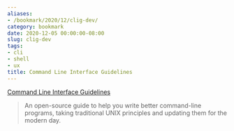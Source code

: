 ```yaml
---
aliases:
- /bookmark/2020/12/clig-dev/
category: bookmark
date: 2020-12-05 00:00:00-08:00
slug: clig-dev
tags:
- cli
- shell
- ux
title: Command Line Interface Guidelines
---
```


[Command Line Interface Guidelines](https://clig.dev/)

 > 
 > An open-source guide to help you write better command-line programs, taking traditional UNIX principles and updating them for the modern day.

